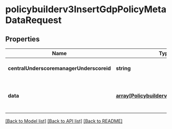 # policybuilderv3InsertGdpPolicyMetaDataRequest

## Properties
Name | Type | Description | Notes
------------ | ------------- | ------------- | -------------
**centralUnderscoremanagerUnderscoreid** | **string** |  | [optional] [default to null]
**data** | [**array[Policybuilderv3GdpPolicyObject]**](Policybuilderv3GdpPolicyObject.md) | List of objects with GDP policy information | [optional] [default to null]

[[Back to Model list]](../README.md#documentation-for-models) [[Back to API list]](../README.md#documentation-for-api-endpoints) [[Back to README]](../README.md)



